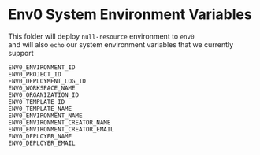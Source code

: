 # Env0 System Environment Variables

This folder will deploy `null-resource` environment to `env0` <br> 
and will also `echo` our system environment variables that we currently support <br>
```shell
ENV0_ENVIRONMENT_ID
ENV0_PROJECT_ID
ENV0_DEPLOYMENT_LOG_ID
ENV0_WORKSPACE_NAME
ENV0_ORGANIZATION_ID
ENV0_TEMPLATE_ID
ENV0_TEMPLATE_NAME
ENV0_ENVIRONMENT_NAME
ENV0_ENVIRONMENT_CREATOR_NAME
ENV0_ENVIRONMENT_CREATOR_EMAIL
ENV0_DEPLOYER_NAME
ENV0_DEPLOYER_EMAIL
```
